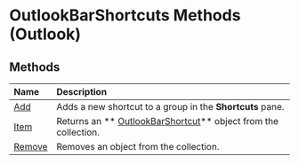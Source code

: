 
# OutlookBarShortcuts Methods (Outlook)

## Methods



|**Name**|**Description**|
|:-----|:-----|
| [Add](801d1a9e-f2b6-cbcd-8181-003eba1025b2.md)|Adds a new shortcut to a group in the  **Shortcuts** pane.|
| [Item](bbb22cb3-4c24-1bc6-67fa-b2d1cd297bcf.md)|Returns an  ** [OutlookBarShortcut](fae05770-1b06-1ddd-e2db-8428e64bd1e2.md)** object from the collection.|
| [Remove](378607fc-4d35-6d3b-041c-ae819d095065.md)|Removes an object from the collection.|
